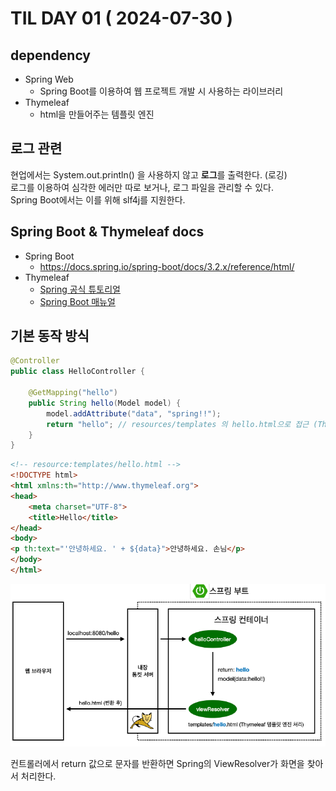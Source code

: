 # TIL DAY 01 ( 2024-07-30 )

## dependency
 * Spring Web
    - Spring Boot를 이용하여 웹 프로젝트 개발 시 사용하는 라이브러리
 * Thymeleaf
    - html을 만들어주는 템플릿 엔진

## 로그 관련
현업에서는 System.out.println() 을 사용하지 않고 **로그**를 출력한다. (로깅)<br>
로그를 이용하여 심각한 에러만 따로 보거나, 로그 파일을 관리할 수 있다.<br>
Spring Boot에서는 이를 위해 slf4j를 지원한다.


## Spring Boot & Thymeleaf docs
 * Spring Boot
    - https://docs.spring.io/spring-boot/docs/3.2.x/reference/html/
 * Thymeleaf
    - [Spring 공식 튜토리얼](https://spring.io/guides/gs/serving-web-content)
    - [Spring Boot 매뉴얼](https://docs.spring.io/spring-boot/docs/3.2.x/reference/html/web.html#web.servlet.spring-mvc.template-engines)


## 기본 동작 방식
```java
@Controller
public class HelloController {

	@GetMapping("hello")
	public String hello(Model model) {
		model.addAttribute("data", "spring!!");
		return "hello"; // resources/templates 의 hello.html으로 접근 (Thymeleaf 템플릿 엔진이 처리)
	}
}

```
```html
<!-- resource:templates/hello.html -->
<!DOCTYPE html>
<html xmlns:th="http://www.thymeleaf.org">
<head>
    <meta charset="UTF-8">
    <title>Hello</title>
</head>
<body>
<p th:text="'안녕하세요. ' + ${data}">안녕하세요. 손님</p>
</body>
</html>

```
![alt text](./static/images/240730_image01.png)

컨트롤러에서 return 값으로 문자를 반환하면 Spring의 ViewResolver가 화면을 찾아서 처리한다.<br>


